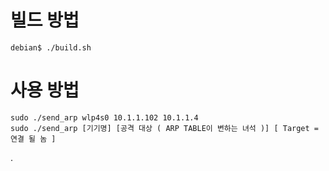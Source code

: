 # 빌드 방법

    debian$ ./build.sh


# 사용 방법

    sudo ./send_arp wlp4s0 10.1.1.102 10.1.1.4
    sudo ./send_arp [기기명] [공격 대상 ( ARP TABLE이 변하는 녀석 )] [ Target = 연결 될 놈 ]

.
